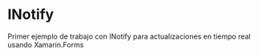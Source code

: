 # INotify
Primer ejemplo de trabajo con INotify para actualizaciones en tiempo real usando Xamarin.Forms
